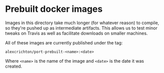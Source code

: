# Prebuilt docker images

Images in this directory take much longer (for whatever reason) to compile, so
they're pushed up as intermediate artifacts. This allows us to test minor
tweaks on Travis as well as facilitate downloads on smaller machines.

All of these images are currently published under the tag:

```
alexcrichton/port-prebuilt-<name>:<date>
```

Where `<name>` is the name of the image and `<date>` is the date it was created.
